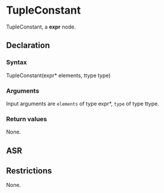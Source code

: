 <!-- This is an automatically generated file. Do not edit it manually. -->

# TupleConstant

TupleConstant, a **expr** node.

## Declaration

### Syntax

TupleConstant(expr* elements, ttype type)

### Arguments
Input arguments are `elements` of type expr*, `type` of type ttype.

### Return values

None.

## ASR

<!-- Generate ASR using pickle. -->

## Restrictions

<!-- Generated from asr_verify.cpp. -->
None.